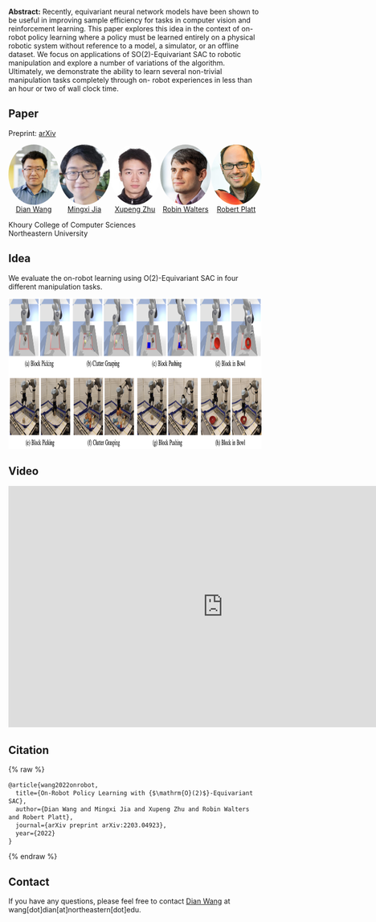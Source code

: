 **Abstract:** Recently, equivariant neural network models have been shown to be useful in improving sample efficiency for tasks in computer vision and reinforcement learning. This paper explores this idea in the context of on-robot policy learning where a policy must be learned entirely on a physical robotic system without reference to a model, a simulator, or an offline dataset. We focus on applications of SO(2)-Equivariant SAC to robotic manipulation and explore a number of variations of the algorithm. Ultimately, we demonstrate the ability to learn several non-trivial manipulation tasks completely through on- robot experiences in less than an hour or two of wall clock time.

<style>
.column {
  float: left;
  width: 33.33%;
}
.lc{
  float: left;
  width: 16.66%;
}
.caption {
    margin: 0;
    vertical-align: baseline;
    text-align: center;
}
img.rounded {
  object-fit: cover;
  border-radius: 50%;
  height: 120px;
  width: 120px;
  margin-left: auto;
  margin-right: auto;
  display: block;
}
.people_column {
  float: left;
  width: 150px;
}
</style>

## Paper
Preprint: [arXiv](https://arxiv.org/pdf/2203.04923.pdf)  

<div style="width:100%; display:flex">
  <div class="people_column">
    <img src="img/dian.jpeg" class="rounded">
    <p class="caption">
      <a href="https://pointw.github.io">Dian Wang</a>
    </p>
  </div>
  <div class="people_column">
    <img src="img/mingxi.jpg" class="rounded">
    <p class="caption">
      <a href="https://saulbatman.github.io">Mingxi Jia</a>
    </p>
  </div>
  <div class="people_column">
    <img src="img/xupeng.jpg" class="rounded">
    <p class="caption">
      <a href="https://zxp-s-works.github.io">Xupeng Zhu</a>
    </p>
  </div>
  <div class="people_column">
    <img src="img/robin.jpeg" class="rounded">
    <p class="caption">
      <a href="http://mathserver.neu.edu/robin/">Robin Walters</a>
    </p>
  </div>
  <div class="people_column">
    <img src="img/rob.jpeg" class="rounded">
    <p class="caption">
      <a href="http://www.ccs.neu.edu/home/rplatt/">Robert Platt</a>
    </p>
  </div>
</div>

Khoury College of Computer Sciences  
Northeastern University

## Idea
We evaluate the on-robot learning using O(2)-Equivariant SAC in four different manipulation tasks. 

<div style="text-align:center">
  <img src="img/env.png" alt="env" height="300"/>
</div>

## Video

<div style="text-align:center">
	<iframe width="853" height="480" src="https://www.youtube.com/embed/HDYoOXMojkY" frameborder="0" allow="autoplay; encrypted-media" allowfullscreen></iframe>
</div>

## Citation
{% raw %}
```
@article{wang2022onrobot,
  title={On-Robot Policy Learning with {$\mathrm{O}(2)$}-Equivariant SAC},
  author={Dian Wang and Mingxi Jia and Xupeng Zhu and Robin Walters and Robert Platt},
  journal={arXiv preprint arXiv:2203.04923},
  year={2022}
}
```
{% endraw %}

## Contact
If you have any questions, please feel free to contact [Dian Wang](https://pointw.github.io) at wang[dot]dian[at]northeastern[dot]edu.
